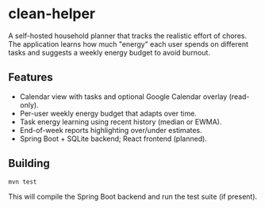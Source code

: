 # clean-helper

A self-hosted household planner that tracks the realistic effort of chores. The application learns how much "energy" each user spends on different tasks and suggests a weekly energy budget to avoid burnout.

## Features

- Calendar view with tasks and optional Google Calendar overlay (read-only).
- Per-user weekly energy budget that adapts over time.
- Task energy learning using recent history (median or EWMA).
- End-of-week reports highlighting over/under estimates.
- Spring Boot + SQLite backend; React frontend (planned).

## Building

```bash
mvn test
```

This will compile the Spring Boot backend and run the test suite (if present).
